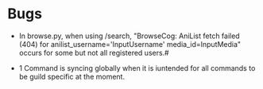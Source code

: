 # Bugs

- In browse.py, when using /search, "BrowseCog: AniList fetch failed (404) for anilist_username='InputUsername' media_id=InputMedia" occurs for some but not all registered users.#

- 1 Command is syncing globally when it is iuntended for all commands to be guild specific at the moment.
